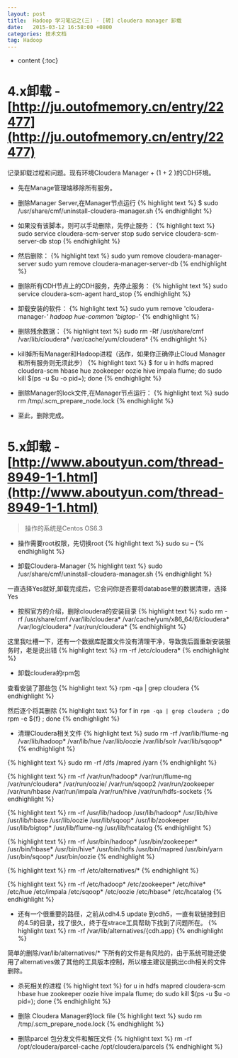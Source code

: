 ```yaml
---
layout: post
title:  Hadoop 学习笔记之(三) - [转] cloudera manager 卸载
date:   2015-03-12 16:58:00 +0800
categories: 技术文档
tag: Hadoop
---
```


* content
{:toc}


4.x卸载 - [http://ju.outofmemory.cn/entry/22477](http://ju.outofmemory.cn/entry/22477)
=================

记录卸载过程和问题。现有环境Cloudera Manager + (1 + 2 )的CDH环境。

+ 先在Manage管理端移除所有服务。
+ 删除Manager Server,在Manager节点运行
{% highlight text %}
$ sudo /usr/share/cmf/uninstall-cloudera-manager.sh
{% endhighlight %}

+ 如果没有该脚本，则可以手动删除，先停止服务：
{% highlight text %}
sudo service cloudera-scm-server stop
sudo service cloudera-scm-server-db stop
{% endhighlight %}

+ 然后删除：
{% highlight text %}
sudo yum remove cloudera-manager-server
sudo yum remove cloudera-manager-server-db
{% endhighlight %}

+ 删除所有CDH节点上的CDH服务，先停止服务：
{% highlight text %}
sudo service cloudera-scm-agent hard_stop
{% endhighlight %}

+ 卸载安装的软件：
{% highlight text %}
sudo yum remove 'cloudera-manager-*' hadoop hue-common 'bigtop-*'
{% endhighlight %}

+ 删除残余数据：
{% highlight text %}
sudo rm -Rf /usr/share/cmf /var/lib/cloudera* /var/cache/yum/cloudera*
{% endhighlight %}

+ kill掉所有Manager和Hadoop进程（选作，如果你正确停止Cloud Manager和所有服务则无须此步）
{% highlight text %}
$ for u in hdfs mapred cloudera-scm hbase hue zookeeper oozie hive impala flume; do sudo kill $(ps -u $u -o pid=); done
{% endhighlight %}

+ 删除Manager的lock文件,在Manager节点运行：
{% highlight text %}
sudo rm /tmp/.scm_prepare_node.lock
{% endhighlight %}

+ 至此，删除完成。

5.x卸载 - [http://www.aboutyun.com/thread-8949-1-1.html](http://www.aboutyun.com/thread-8949-1-1.html)
=================

> 操作的系统是Centos OS6.3

+ 操作需要root权限，先切换root
{% highlight text %}
  sudo su –
{% endhighlight %}

+ 卸载Cloudera-Manager
{% highlight text %}
    sudo /usr/share/cmf/uninstall-cloudera-manager.sh
{% endhighlight %}

一直选择Yes就好,卸载完成后，它会问你是否要将database里的数据清理，选择Yes

+ 按照官方的介绍，删除cloudera的安装目录
{% highlight text %}
    sudo rm -rf /usr/share/cmf /var/lib/cloudera* /var/cache/yum/x86_64/6/cloudera* /var/log/cloudera* /var/run/cloudera*
{% endhighlight %}

这里我吐槽一下，还有一个数据库配置文件没有清理干净，导致我后面重新安装服务时，老是说出错
{% highlight text %}
    rm -rf /etc/cloudera*
{% endhighlight %}

+ 卸载cloudera的rpm包

查看安装了那些包
{% highlight text %}
rpm -qa | grep cloudera
{% endhighlight %}

然后逐个将其删除
{% highlight text %}
for f in `rpm -qa | grep cloudera `  ; do rpm -e ${f} ; done
{% endhighlight %}

+ 清理Cloudera相关文件
{% highlight text %}
sudo rm -rf /var/lib/flume-ng /var/lib/hadoop* /var/lib/hue /var/lib/oozie /var/lib/solr /var/lib/sqoop*
{% endhighlight %}

{% highlight text %}
sudo rm -rf /dfs /mapred /yarn
{% endhighlight %}

{% highlight text %}
rm -rf /var/run/hadoop* /var/run/flume-ng /var/run/cloudera* /var/run/oozie/ /var/run/sqoop2 /var/run/zookeeper /var/run/hbase /var/run/impala /var/run/hive /var/run/hdfs-sockets
{% endhighlight %}

{% highlight text %}
rm -rf /usr/lib/hadoop /usr/lib/hadoop* /usr/lib/hive /usr/lib/hbase /usr/lib/oozie /usr/lib/sqoop* /usr/lib/zookeeper /usr/lib/bigtop* /usr/lib/flume-ng /usr/lib/hcatalog
{% endhighlight %}

{% highlight text %}
rm -rf /usr/bin/hadoop* /usr/bin/zookeeper* /usr/bin/hbase* /usr/bin/hive* /usr/bin/hdfs /usr/bin/mapred /usr/bin/yarn /usr/bin/sqoop* /usr/bin/oozie
{% endhighlight %}

{% highlight text %}
rm -rf /etc/alternatives/*
{% endhighlight %}

{% highlight text %}
rm -rf /etc/hadoop* /etc/zookeeper* /etc/hive* /etc/hue /etc/impala /etc/sqoop* /etc/oozie /etc/hbase* /etc/hcatalog
{% endhighlight %}

+ 还有一个很重要的路径，之前从cdh4.5 update 到cdh5，一直有软链接到旧的4.5的目录，找了很久，终于在strace工具帮助下找到了问题所在。
{% highlight text %}
rm -rf /var/lib/alternatives/{cdh.app}
{% endhighlight %}

简单的删除/var/lib/alternatives/* 下所有的文件是有风险的，由于系统可能还使用了alternatives做了其他的工具版本控制，所以楼主建议是挑出cdh相关的文件删除。

+ 杀死相关的进程
{% highlight text %}
for u in hdfs mapred cloudera-scm hbase hue zookeeper oozie hive impala flume; do sudo kill $(ps -u $u -o pid=); done
{% endhighlight %}

+ 删除 Cloudera Manager的lock file
{% highlight text %}
sudo rm /tmp/.scm_prepare_node.lock
{% endhighlight %}

+ 删除parcel 包分发文件和解压文件
{% highlight text %}
rm -rf /opt/cloudera/parcel-cache /opt/cloudera/parcels
{% endhighlight %}

<br />
<br />
